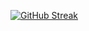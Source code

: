 [![GitHub Streak](https://github-readme-streak-stats.herokuapp.com?user=dipendra6377)](https://git.io/streak-stats)
